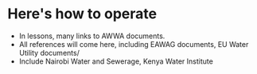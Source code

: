 # Here's how to operate
- In lessons, many links to AWWA documents.  
- All references will come here, including EAWAG documents, EU Water Utility documents/
- Include Nairobi Water and Sewerage, Kenya Water Institute
